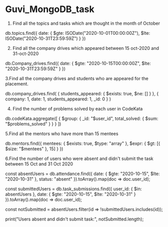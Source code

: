 # Guvi_MongoDB_task

1) Find all the topics and tasks which are thought in the month of October

db.topics.find({
  date: {
    $gte: ISODate("2020-10-01T00:00:00Z"),
    $lte: ISODate("2020-10-31T23:59:59Z")
  }
})

2) Find all the company drives which appeared between 15 oct-2020 and 31-oct-2020

db.Company_drives.find({
  date: {
    $gte: "2020-10-15T00:00:00Z",
    $lte: "2020-10-31T23:59:59Z"
  }
})



3.Find all the company drives and students who are appeared for the placement.


db.company_drives.find(
  { students_appeared: { $exists: true, $ne: [] } },
  { company: 1, date: 1, students_appeared: 1, _id: 0 }
)

4. Find the number of problems solved by each user in CodeKata

db.codeKata.aggregate([
  {
    $group: {
      _id: "$user_id",
      total_solved: { $sum: "$problems_solved" }
    }
  }
])

5.Find all the mentors who have more than 15 mentees

db.mentors.find({
  mentees: { $exists: true, $type: "array" },
  $expr: {
    $gt: [{ $size: "$mentees" }, 15]
  }
})


6.Find the number of users who were absent and didn't submit the task between 15 Oct and 31 Oct 2020

const absentUsers = db.attendance.find({
  date: {
    $gte: "2020-10-15",
    $lte: "2020-10-31"
  },
  status: "absent"
}).toArray().map(doc => doc.user_id);


const submittedUsers = db.task_submissions.find({
  user_id: { $in: absentUsers },
  date: {
    $gte: "2020-10-15",
    $lte: "2020-10-31"
  }
}).toArray().map(doc => doc.user_id);


const notSubmitted = absentUsers.filter(id => !submittedUsers.includes(id));

print("Users absent and didn't submit task:", notSubmitted.length);


